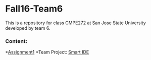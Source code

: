 # Fall16-Team6

This is a repository for class CMPE272 at San Jose State University developed by team 6.

### Content:

*[Assignment1](https://github.com/SJSU272Lab/Fall16-Team6/tree/master/Assignment1)
*Team Project: [Smart IDE](https://github.com/SJSU272Lab/Fall16-Team6/tree/master/SmartIDE)
